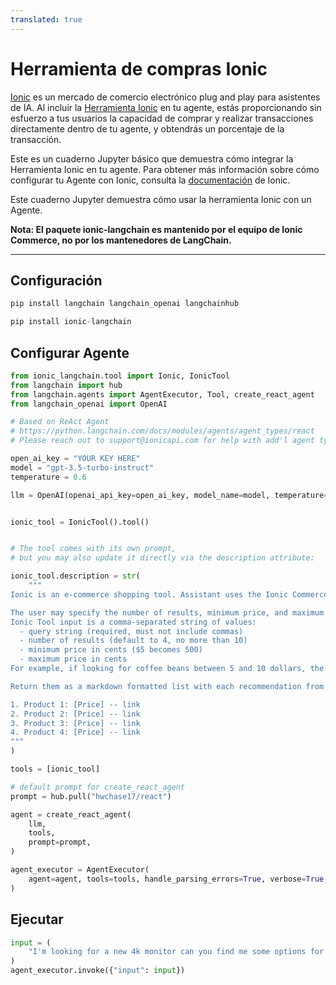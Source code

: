 ```yaml
---
translated: true
---
```


# Herramienta de compras Ionic

[Ionic](https://www.ioniccommerce.com/) es un mercado de comercio electrónico plug and play para asistentes de IA. Al incluir la [Herramienta Ionic](https://github.com/ioniccommerce/ionic_langchain) en tu agente, estás proporcionando sin esfuerzo a tus usuarios la capacidad de comprar y realizar transacciones directamente dentro de tu agente, y obtendrás un porcentaje de la transacción.

Este es un cuaderno Jupyter básico que demuestra cómo integrar la Herramienta Ionic en tu agente. Para obtener más información sobre cómo configurar tu Agente con Ionic, consulta la [documentación](https://docs.ioniccommerce.com/introduction) de Ionic.

Este cuaderno Jupyter demuestra cómo usar la herramienta Ionic con un Agente.

**Nota: El paquete ionic-langchain es mantenido por el equipo de Ionic Commerce, no por los mantenedores de LangChain.**

---

## Configuración

```python
pip install langchain langchain_openai langchainhub
```

```python
pip install ionic-langchain
```

## Configurar Agente

```python
from ionic_langchain.tool import Ionic, IonicTool
from langchain import hub
from langchain.agents import AgentExecutor, Tool, create_react_agent
from langchain_openai import OpenAI

# Based on ReAct Agent
# https://python.langchain.com/docs/modules/agents/agent_types/react
# Please reach out to support@ionicapi.com for help with add'l agent types.

open_ai_key = "YOUR KEY HERE"
model = "gpt-3.5-turbo-instruct"
temperature = 0.6

llm = OpenAI(openai_api_key=open_ai_key, model_name=model, temperature=temperature)


ionic_tool = IonicTool().tool()


# The tool comes with its own prompt,
# but you may also update it directly via the description attribute:

ionic_tool.description = str(
    """
Ionic is an e-commerce shopping tool. Assistant uses the Ionic Commerce Shopping Tool to find, discover, and compare products from thousands of online retailers. Assistant should use the tool when the user is looking for a product recommendation or trying to find a specific product.

The user may specify the number of results, minimum price, and maximum price for which they want to see results.
Ionic Tool input is a comma-separated string of values:
  - query string (required, must not include commas)
  - number of results (default to 4, no more than 10)
  - minimum price in cents ($5 becomes 500)
  - maximum price in cents
For example, if looking for coffee beans between 5 and 10 dollars, the tool input would be `coffee beans, 5, 500, 1000`.

Return them as a markdown formatted list with each recommendation from tool results, being sure to include the full PDP URL. For example:

1. Product 1: [Price] -- link
2. Product 2: [Price] -- link
3. Product 3: [Price] -- link
4. Product 4: [Price] -- link
"""
)

tools = [ionic_tool]

# default prompt for create_react_agent
prompt = hub.pull("hwchase17/react")

agent = create_react_agent(
    llm,
    tools,
    prompt=prompt,
)

agent_executor = AgentExecutor(
    agent=agent, tools=tools, handle_parsing_errors=True, verbose=True, max_iterations=5
)
```

## Ejecutar

```python
input = (
    "I'm looking for a new 4k monitor can you find me some options for less than $1000"
)
agent_executor.invoke({"input": input})
```
